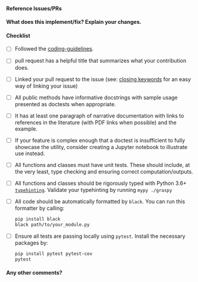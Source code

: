 <!--
Thanks for contributing a pull request! Please ensure you have taken a look at
the contribution guidelines: https://github.com/neurodata/graspy/blob/master/CONTRIBUTING.md#pull-request-checklist
-->

#### Reference Issues/PRs
<!--
Example: Fixes #1234. See also #3456.
Please use keywords (e.g., Fixes) to create link to the issues or pull requests
you resolved, so that they will automatically be closed when your pull request
is merged. See https://github.com/blog/1506-closing-issues-via-pull-requests
-->


#### What does this implement/fix? Explain your changes.


#### Checklist

- [ ] Followed the [coding-guidelines](#guidelines).
- [ ] pull request has a helpful title that summarizes what your contribution does.
- [ ] Linked your pull request to the issue (see: [closing keywords](https://docs.github.com/en/free-pro-team@latest/github/managing-your-work-on-github/linking-a-pull-request-to-an-issue) for an easy way of linking your issue)
- [ ] All public methods have informative docstrings with sample usage presented as doctests when appropriate.
- [ ] It has at least one paragraph of narrative documentation with links to references in the literature (with PDF links when possible) and the example.
- [ ] If your feature is complex enough that a doctest is insufficient to fully showcase the utility, consider creating a Jupyter notebook to illustrate use instead.
- [ ] All functions and classes must have unit tests. These should include, at the very least, type checking and ensuring correct computation/outputs.
- [ ] All functions and classes should be rigorously typed with Python 3.6+ 
  [`typehinting`](https://docs.python.org/3/library/typing.html). Validate your typehinting by running `mypy ./graspy`
- [ ] All code should be automatically formatted by `black`. You can run this formatter by calling:
  ```bash
  pip install black
  black path/to/your_module.py
  ```
- [ ] Ensure all tests are passing locally using `pytest`. Install the necessary
  packages by: 

  ```bash
  pip install pytest pytest-cov
  pytest
  ```

#### Any other comments?

